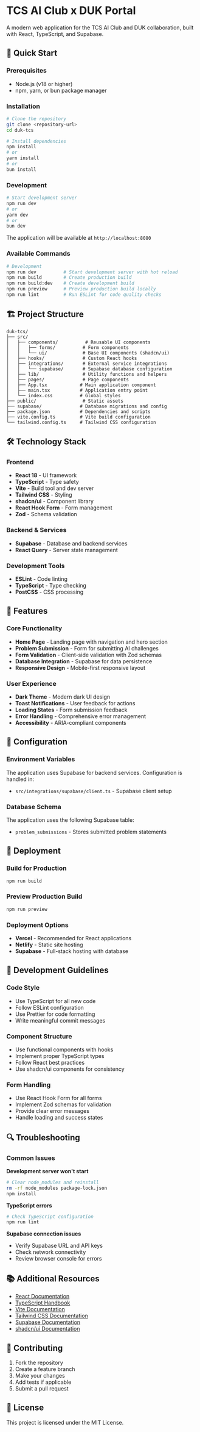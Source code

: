 # TCS AI Club x DUK Portal

A modern web application for the TCS AI Club and DUK collaboration, built with React, TypeScript, and Supabase.

## 🚀 Quick Start

### Prerequisites
- Node.js (v18 or higher)
- npm, yarn, or bun package manager

### Installation

```bash
# Clone the repository
git clone <repository-url>
cd duk-tcs

# Install dependencies
npm install
# or
yarn install
# or
bun install
```

### Development

```bash
# Start development server
npm run dev
# or
yarn dev
# or
bun dev
```

The application will be available at `http://localhost:8080`

### Available Commands

```bash
# Development
npm run dev          # Start development server with hot reload
npm run build        # Create production build
npm run build:dev    # Create development build
npm run preview      # Preview production build locally
npm run lint         # Run ESLint for code quality checks
```

## 🏗️ Project Structure

```
duk-tcs/
├── src/
│   ├── components/          # Reusable UI components
│   │   ├── forms/          # Form components
│   │   └── ui/             # Base UI components (shadcn/ui)
│   ├── hooks/              # Custom React hooks
│   ├── integrations/       # External service integrations
│   │   └── supabase/       # Supabase database configuration
│   ├── lib/                # Utility functions and helpers
│   ├── pages/              # Page components
│   ├── App.tsx            # Main application component
│   ├── main.tsx           # Application entry point
│   └── index.css          # Global styles
├── public/                 # Static assets
├── supabase/              # Database migrations and config
├── package.json           # Dependencies and scripts
├── vite.config.ts         # Vite build configuration
└── tailwind.config.ts     # Tailwind CSS configuration
```

## 🛠️ Technology Stack

### Frontend
- **React 18** - UI framework
- **TypeScript** - Type safety
- **Vite** - Build tool and dev server
- **Tailwind CSS** - Styling
- **shadcn/ui** - Component library
- **React Hook Form** - Form management
- **Zod** - Schema validation

### Backend & Services
- **Supabase** - Database and backend services
- **React Query** - Server state management

### Development Tools
- **ESLint** - Code linting
- **TypeScript** - Type checking
- **PostCSS** - CSS processing

## 📝 Features

### Core Functionality
- **Home Page** - Landing page with navigation and hero section
- **Problem Submission** - Form for submitting AI challenges
- **Form Validation** - Client-side validation with Zod schemas
- **Database Integration** - Supabase for data persistence
- **Responsive Design** - Mobile-first responsive layout

### User Experience
- **Dark Theme** - Modern dark UI design
- **Toast Notifications** - User feedback for actions
- **Loading States** - Form submission feedback
- **Error Handling** - Comprehensive error management
- **Accessibility** - ARIA-compliant components

## 🔧 Configuration

### Environment Variables
The application uses Supabase for backend services. Configuration is handled in:
- `src/integrations/supabase/client.ts` - Supabase client setup

### Database Schema
The application uses the following Supabase table:
- `problem_submissions` - Stores submitted problem statements

## 🚀 Deployment

### Build for Production
```bash
npm run build
```

### Preview Production Build
```bash
npm run preview
```

### Deployment Options
- **Vercel** - Recommended for React applications
- **Netlify** - Static site hosting
- **Supabase** - Full-stack hosting with database

## 🧪 Development Guidelines

### Code Style
- Use TypeScript for all new code
- Follow ESLint configuration
- Use Prettier for code formatting
- Write meaningful commit messages

### Component Structure
- Use functional components with hooks
- Implement proper TypeScript types
- Follow React best practices
- Use shadcn/ui components for consistency

### Form Handling
- Use React Hook Form for all forms
- Implement Zod schemas for validation
- Provide clear error messages
- Handle loading and success states

## 🔍 Troubleshooting

### Common Issues

**Development server won't start**
```bash
# Clear node_modules and reinstall
rm -rf node_modules package-lock.json
npm install
```

**TypeScript errors**
```bash
# Check TypeScript configuration
npm run lint
```

**Supabase connection issues**
- Verify Supabase URL and API keys
- Check network connectivity
- Review browser console for errors

## 📚 Additional Resources

- [React Documentation](https://react.dev/)
- [TypeScript Handbook](https://www.typescriptlang.org/docs/)
- [Vite Documentation](https://vitejs.dev/)
- [Tailwind CSS Documentation](https://tailwindcss.com/)
- [Supabase Documentation](https://supabase.com/docs)
- [shadcn/ui Documentation](https://ui.shadcn.com/)

## 🤝 Contributing

1. Fork the repository
2. Create a feature branch
3. Make your changes
4. Add tests if applicable
5. Submit a pull request

## 📄 License

This project is licensed under the MIT License.
